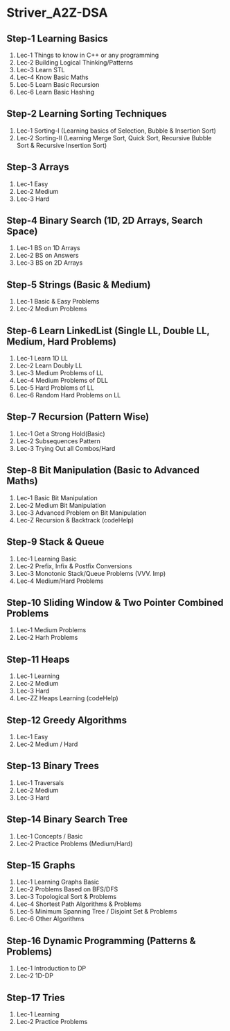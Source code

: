 # Striver_A2Z-DSA

## Step-1 Learning Basics
1. Lec-1 Things to know in C++ or any programming
2. Lec-2 Building Logical Thinking/Patterns
3. Lec-3 Learn STL
4. Lec-4 Know Basic Maths
5. Lec-5 Learn Basic Recursion
6. Lec-6 Learn Basic Hashing


## Step-2 Learning Sorting Techniques
1. Lec-1 Sorting-I (Learning basics of Selection, Bubble & Insertion Sort)
2. Lec-2 Sorting-II (Learning Merge Sort, Quick Sort, Recursive Bubble Sort & Recursive Insertion Sort)


## Step-3 Arrays 
1. Lec-1 Easy
2. Lec-2 Medium
3. Lec-3 Hard


## Step-4 Binary Search (1D, 2D Arrays, Search Space)
1. Lec-1 BS on 1D Arrays
2. Lec-2 BS on Answers
3. Lec-3 BS on 2D Arrays


## Step-5 Strings (Basic & Medium)
1. Lec-1 Basic & Easy Problems
2. Lec-2 Medium Problems


## Step-6 Learn LinkedList (Single LL, Double LL, Medium, Hard Problems)
1. Lec-1 Learn 1D LL
2. Lec-2 Learn Doubly LL
3. Lec-3 Medium Problems of LL
4. Lec-4 Medium Problems of DLL
5. Lec-5 Hard Problems of LL
6. Lec-6 Random Hard Problems on LL


## Step-7 Recursion (Pattern Wise)
1. Lec-1 Get a Strong Hold(Basic)
2. Lec-2 Subsequences Pattern
3. Lec-3 Trying Out all Combos/Hard


## Step-8 Bit Manipulation (Basic to Advanced Maths)
1. Lec-1 Basic Bit Manipulation
2. Lec-2 Medium Bit Manipulation
3. Lec-3 Advanced Problem on Bit Manipulation
4. Lec-Z Recursion & Backtrack (codeHelp)


## Step-9 Stack & Queue
1. Lec-1 Learning Basic
2. Lec-2 Prefix, Infix & Postfix Conversions
3. Lec-3 Monotonic Stack/Queue Problems (VVV. Imp)
4. Lec-4 Medium/Hard Problems


## Step-10 Sliding Window & Two Pointer Combined Problems
1. Lec-1 Medium Problems
2. Lec-2 Harh Problems


## Step-11 Heaps
1. Lec-1 Learning
2. Lec-2 Medium
3. Lec-3 Hard
4. Lec-ZZ Heaps Learning (codeHelp)


## Step-12 Greedy Algorithms
1. Lec-1 Easy
2. Lec-2 Medium / Hard


## Step-13 Binary Trees
1. Lec-1 Traversals
2. Lec-2 Medium
3. Lec-3 Hard


## Step-14 Binary Search Tree
1. Lec-1 Concepts / Basic
2. Lec-2 Practice Problems (Medium/Hard)


## Step-15 Graphs
1. Lec-1 Learning Graphs Basic
2. Lec-2 Problems Based on BFS/DFS
3. Lec-3 Topological Sort & Problems
4. Lec-4 Shortest Path Algorithms & Problems
5. Lec-5 Minimum Spanning Tree / Disjoint Set & Problems
6. Lec-6 Other Algorithms


## Step-16 Dynamic Programming (Patterns & Problems)
1. Lec-1 Introduction to DP
2. Lec-2 1D-DP


## Step-17 Tries
1. Lec-1 Learning
2. Lec-2 Practice Problems
   
